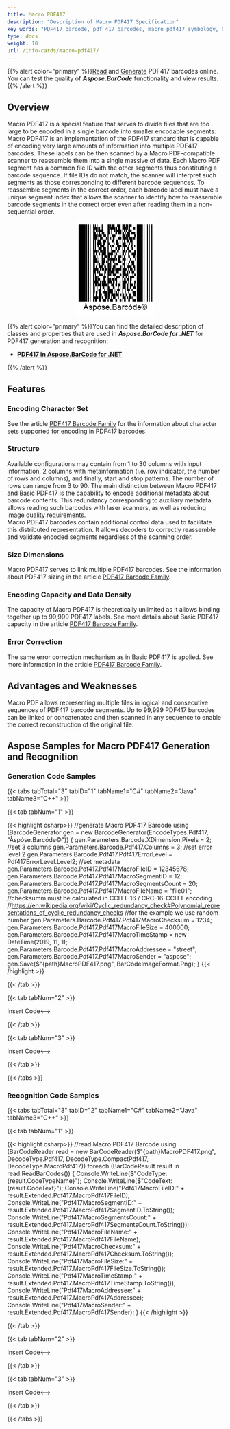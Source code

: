 ```yaml
---
title: Macro PDF417
description: "Description of Macro PDF417 Specification"
key words: "PDF417 barcode, pdf 417 barcodes, macro pdf417 symbology, Create pdf417 barcodes, Read macro pdf417 barcode, what is macro pdf417, pdf 417 barcodes, generate macro pdf417, matrix barcodes, 2D symbology, macro pdf417 specification, pdf417 generator, pdf417 reader, recognize macro pdf 417, scan pdf417, many pdf417 barcodes, multiple pdf417, how to put back together macro pdf417"
type: docs
weight: 10
url: /info-cards/macro-pdf417/
---
```

{{% alert color="primary" %}}[Read](https://products.aspose.app/barcode/recognize/pdf417) and [Generate](https://products.aspose.app/barcode/generate/pdf417) PDF417 barcodes online. You can test the quality of ***Aspose.BarCode*** functionality and view results.{{% /alert %}}

## **Overview**
Macro PDF417 is a special feature that serves to divide files that are too large to be encoded in a single barcode into smaller encodable segments. Macro PDF417 is an implementation of the PDF417 standard that is capable of encoding very large amounts of information into multiple PDF417 barcodes. These labels can be then scanned by a Macro PDF-compatible scanner to reassemble them into a single massive of data. Each Macro PDF segment has a common file ID with the other segments thus constituting a barcode sequence. If file IDs do not match, the scanner will interpret such segments as those corresponding to different barcode sequences. To reassemble segments in the correct order, each barcode label must have a unique segment index that allows the scanner to identify how to reassemble barcode segments in the correct order even after reading them in a non-sequential order. 

<p align="center"><img src="macropdf417permanent.png" alt="Macro PDF417 Barcode"></p>

{{% alert color="primary" %}}You can find the detailed description of classes and properties that are used in ***Aspose.BarCode for .NET*** for PDF417 generation and recognition:
- [**PDF417 in Aspose.BarCode for .NET**](/barcode/net/pdf417-and-macropdf417-barcode/)

{{% /alert %}} 

## **Features**
  
### **Encoding Character Set**
See the article [PDF417 Barcode Family](/barcode/pdf417-cards/) for the information about character sets supported for encoding in PDF417 barcodes.  

### **Structure**
Available configurations may contain from 1 to 30 columns with input information, 2 columns with metainformation (i.e. row indicator, the number of rows and columns), and finally, start and stop patterns. The number of rows can range from 3 to 90. The main distinction between Macro PDF417 and Basic PDF417 is the capability to encode additional metadata about barcode contents. This redundancy corresponding to auxiliary metadata allows reading such barcodes with laser scanners, as well as reducing image quality requirements.  
Macro PDF417 barcodes contain additional control data used to facilitate this distributed representation. It allows decoders to correctly reassemble and validate encoded segments regardless of the scanning order. 

### **Size Dimensions**
Macro PDF417 serves to link multiple PDF417 barcodes. See the information about PDF417 sizing in the article [PDF417 Barcode Family](/barcode/info-cards/pdf417-family/). 

### **Encoding Capacity and Data Density**
The capacity of Macro PDF417 is theoretically unlimited as it allows binding together up to 99,999 PDF417 labels. See more details about Basic PDF417 capacity in the article [PDF417 Barcode Family](/barcode/pdf417-cards/). 

### **Error Correction**
The same error correction mechanism as in Basic PDF417 is applied. See more information in the article [PDF417 Barcode Family](/barcode/info-cards/pdf417-family/).

## **Advantages and Weaknesses**
Macro PDF allows representing multiple files in logical and consecutive sequences of PDF417 barcode segments. Up to 99,999 PDF417 barcodes can be linked or concatenated and then scanned in any sequence to enable the correct reconstruction of the original file.

## **Aspose Samples for Macro PDF417 Generation and Recognition**
### **Generation Code Samples**

{{< tabs tabTotal="3" tabID="1" tabName1="C#" tabName2="Java" tabName3="C++" >}}

{{< tab tabNum="1" >}}

{{< highlight csharp>}}
//generate Macro PDF417 Barcode
using (BarcodeGenerator gen = new BarcodeGenerator(EncodeTypes.Pdf417, "Åspóse.Barcóde©"))
{
    gen.Parameters.Barcode.XDimension.Pixels = 2;
    //set 3 columns
    gen.Parameters.Barcode.Pdf417.Columns = 3;
    //set error level 2
    gen.Parameters.Barcode.Pdf417.Pdf417ErrorLevel = Pdf417ErrorLevel.Level2;
    //set metadata
    gen.Parameters.Barcode.Pdf417.Pdf417MacroFileID = 12345678;
    gen.Parameters.Barcode.Pdf417.Pdf417MacroSegmentID = 12;
    gen.Parameters.Barcode.Pdf417.Pdf417MacroSegmentsCount = 20;
    gen.Parameters.Barcode.Pdf417.Pdf417MacroFileName = "file01";
    //checksumm must be calculated in CCITT-16 / CRC-16-CCITT encoding
    //https://en.wikipedia.org/wiki/Cyclic_redundancy_check#Polynomial_representations_of_cyclic_redundancy_checks
    //for the example we use random number
    gen.Parameters.Barcode.Pdf417.Pdf417MacroChecksum = 1234;
    gen.Parameters.Barcode.Pdf417.Pdf417MacroFileSize = 400000;
    gen.Parameters.Barcode.Pdf417.Pdf417MacroTimeStamp = new DateTime(2019, 11, 1);
    gen.Parameters.Barcode.Pdf417.Pdf417MacroAddressee = "street";
    gen.Parameters.Barcode.Pdf417.Pdf417MacroSender = "aspose";
    gen.Save($"{path}MacroPDF417.png", BarCodeImageFormat.Png);
}
{{< /highlight >}}


{{< /tab >}}

{{< tab tabNum="2" >}}

<!-->Insert Code<-->

{{< /tab >}}

{{< tab tabNum="3" >}}

<!-->Insert Code<-->

{{< /tab >}}

{{< /tabs >}}

### **Recognition Code Samples**

{{< tabs tabTotal="3" tabID="2" tabName1="C#" tabName2="Java" tabName3="C++" >}}

{{< tab tabNum="1" >}}

{{< highlight csharp>}}
//read Macro PDF417 Barcode
using (BarCodeReader read = new BarCodeReader($"{path}MacroPDF417.png", DecodeType.Pdf417, DecodeType.CompactPdf417, DecodeType.MacroPdf417))
    foreach (BarCodeResult result in read.ReadBarCodes())
    {
        Console.WriteLine($"CodeType:{result.CodeTypeName}");
        Console.WriteLine($"CodeText:{result.CodeText}");
        Console.WriteLine("Pdf417MacroFileID:" + result.Extended.Pdf417.MacroPdf417FileID);
        Console.WriteLine("Pdf417MacroSegmentID:" + result.Extended.Pdf417.MacroPdf417SegmentID.ToString());
        Console.WriteLine("Pdf417MacroSegmentsCount:" + result.Extended.Pdf417.MacroPdf417SegmentsCount.ToString());
        Console.WriteLine("Pdf417MacroFileName:" + result.Extended.Pdf417.MacroPdf417FileName);
        Console.WriteLine("Pdf417MacroChecksum:" + result.Extended.Pdf417.MacroPdf417Checksum.ToString());
        Console.WriteLine("Pdf417MacroFileSize:" + result.Extended.Pdf417.MacroPdf417FileSize.ToString());
        Console.WriteLine("Pdf417MacroTimeStamp:" + result.Extended.Pdf417.MacroPdf417TimeStamp.ToString());
        Console.WriteLine("Pdf417MacroAddressee:" + result.Extended.Pdf417.MacroPdf417Addressee);
        Console.WriteLine("Pdf417MacroSender:" + result.Extended.Pdf417.MacroPdf417Sender);
    }
{{< /highlight >}}


{{< /tab >}}

{{< tab tabNum="2" >}}

<!-->Insert Code<-->

{{< /tab >}}

{{< tab tabNum="3" >}}

<!-->Insert Code<-->

{{< /tab >}}

{{< /tabs >}}
